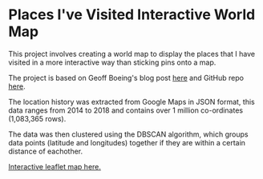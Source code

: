 # Places I've Visited Interactive World Map

This project involves creating a world map to display the places that I have visited in a more interactive way than sticking pins onto a map.

The project is based on Geoff Boeing's blog post [here](https://geoffboeing.com/2016/06/mapping-everywhere-ever-been/) and GitHub repo [here](https://geoffboeing.com/2016/06/mapping-everywhere-ever-been/).

The location history was extracted from Google Maps in JSON format, this data ranges from 2014 to 2018 and contains over 1 million co-ordinates (1,083,365 rows).

The data was then clustered using the DBSCAN algorithm, which groups data points (latitude and longitudes) together if they are within a certain distance of eachother.



[Interactive leaflet map here.](https://rawgit.com/jackmorrison/Google-Location-History/master/Leaflet/Map.html)
